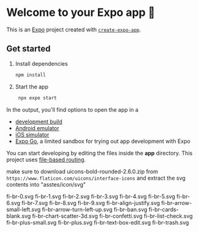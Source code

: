 # Welcome to your Expo app 👋

This is an [Expo](https://expo.dev) project created with [`create-expo-app`](https://www.npmjs.com/package/create-expo-app).

## Get started

1. Install dependencies

   ```bash
   npm install
   ```

2. Start the app

   ```bash
    npx expo start
   ```

In the output, you'll find options to open the app in a

- [development build](https://docs.expo.dev/develop/development-builds/introduction/)
- [Android emulator](https://docs.expo.dev/workflow/android-studio-emulator/)
- [iOS simulator](https://docs.expo.dev/workflow/ios-simulator/)
- [Expo Go](https://expo.dev/go), a limited sandbox for trying out app development with Expo

You can start developing by editing the files inside the **app** directory. This project uses [file-based routing](https://docs.expo.dev/router/introduction).

make sure to download uicons-bold-rounded-2.6.0.zip from `https://www.flaticon.com/uicons/interface-icons` and extract the svg contents into "asstes/icon/svg"

fi-br-0.svg
fi-br-1.svg
fi-br-2.svg
fi-br-3.svg
fi-br-4.svg
fi-br-5.svg
fi-br-6.svg
fi-br-7.svg
fi-br-8.svg
fi-br-9.svg
fi-br-align-justify.svg
fi-br-arrow-small-left.svg
fi-br-arrow-turn-left-up.svg
fi-br-ban.svg
fi-br-cards-blank.svg
fi-br-chart-scatter-3d.svg
fi-br-confetti.svg
fi-br-list-check.svg
fi-br-plus-small.svg
fi-br-plus.svg
fi-br-text-box-edit.svg
fi-br-trash.svg
